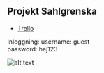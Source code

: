 
## Projekt Sahlgrenska

  * [Trello]



  [Trello]: https://trello.com/b/9EBDE9Be/tuesday "Gå till trello"
  
  
Inloggning:
  username: guest\
  password: hej123
 

![alt text](https://www.syracuse.com/resizer/wLBL8QFA4MT1G7y28rLogRS819Y=/1280x0/smart/advancelocal-adapter-image-uploads.s3.amazonaws.com/image.advance.net/home/adv-media/width2048/img/newyorkupstatecom_national_desk_blog/photo/2016/07/28/surgeryjpg-e10f6c11dab2a6a0.jpg)
